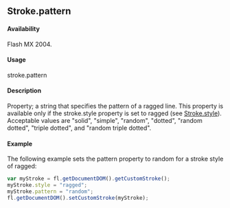 ## Stroke.pattern

#### Availability

Flash MX 2004.

#### Usage

stroke.pattern

#### Description

Property; a string that specifies the pattern of a ragged line. This property is available only if the stroke.style property is set to ragged (see [Stroke.style](../Stroke_object/Stroke20.md)). Acceptable values are "solid", "simple", "random", "dotted", "random dotted", "triple dotted", and "random triple dotted".

#### Example

The following example sets the pattern property to random for a stroke style of ragged:

```javascript
var myStroke = fl.getDocumentDOM().getCustomStroke();
myStroke.style = "ragged";
myStroke.pattern = "random";
fl.getDocumentDOM().setCustomStroke(myStroke);
```
